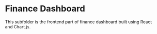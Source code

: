 # Finance Dashboard

This subfolder is the frontend part of finance dashboard built using React and Chart.js.